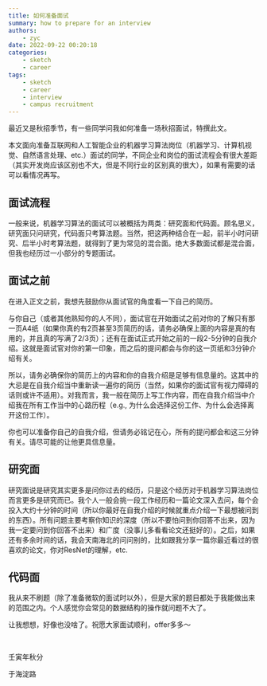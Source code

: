 ```yaml
---
title: 如何准备面试
summary: how to prepare for an interview
authors:
    - zyc
date: 2022-09-22 00:20:18
categories:
    - sketch
    - career
tags:
    - sketch
    - career
    - interview
    - campus recruitment
---
```

最近又是秋招季节，有一些同学问我如何准备一场秋招面试，特撰此文。

本文面向准备互联网和人工智能企业的机器学习算法岗位（机器学习、计算机视觉、自然语言处理、etc.）面试的同学，不同企业和岗位的面试流程会有很大差距（其实开发岗应该区别也不大，但是不同行业的区别真的很大），如果有需要的话可以看情况再写。

## 面试流程

一般来说，机器学习算法的面试可以被概括为两类：研究面和代码面。顾名思义，研究面只问研究，代码面只考算法题。当然，把这两种结合在一起，前半小时问研究、后半小时考算法题，就得到了更为常见的混合面。绝大多数面试都是混合面，但我也经历过一小部分的专题面试。

## 面试之前

在进入正文之前，我想先鼓励你从面试官的角度看一下自己的简历。

与你自己（或者其他熟知你的人不同），面试官在开始面试之前对你的了解只有那一页A4纸（如果你真的有2页甚至3页简历的话，请务必确保上面的内容是真的有用的，并且真的写满了2/3页）；还有在面试正式开始之前的一段2-5分钟的自我介绍。这就是面试官对你的第一印象，而之后的提问都会与你的这一页纸和3分钟介绍有关。

所以，请务必确保你的简历上的内容和你的自我介绍是足够有信息量的。这其中的大忌是在自我介绍当中重新读一遍你的简历（当然，如果你的面试官有视力障碍的话则或许不适用）。对我而言，我一般在简历上写工作内容，而在自我介绍当中介绍我在所有工作当中的心路历程（e.g., 为什么会选择这份工作、为什么会选择离开这份工作）。

你也可以准备你自己的自我介绍，但请务必铭记在心，所有的提问都会和这三分钟有关。请尽可能的让他更具信息量。

## 研究面

研究面说是研究其实更多是问你过去的经历，只是这个经历对于机器学习算法岗位而言更多是研究而已。我个人一般会挑一段工作经历和一篇论文深入去问，每个会投入大约十分钟的时间（所以你最好在自我介绍的时候就重点介绍一下最想被问到的东西）。所有问题主要考察你知识的深度（所以不要怕问到你回答不出来，因为我一定要问到你回答不出来）和广度（没事儿多看看论文还挺好的）。之后，如果还有多余时间的话，我会天南海北的问问别的，比如跟我分享一篇你最近看过的很喜欢的论文，你对ResNet的理解，etc.

## 代码面

我从来不刷题（除了准备微软的面试时以外），但是大家的题目都处于我能做出来的范围之内。个人感觉你会常见的数据结构的操作就问题不大了。



让我想想，好像也没啥了。祝愿大家面试顺利，offer多多～


</br>

壬寅年秋分

于海淀路
